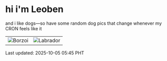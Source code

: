 # hi i'm Leoben

and i like dogs—so have some random dog pics that change whenever my CRON feels like it

|  |  |
|--------|----------|
| ![Borzoi](https://random-dog-vercel.vercel.app/api/random-borzoi?v=1759614330) | ![Labrador](https://random-dog-vercel.vercel.app/api/random-labrador?v=1759614330) |

Last updated: 2025-10-05 05:45 PHT
